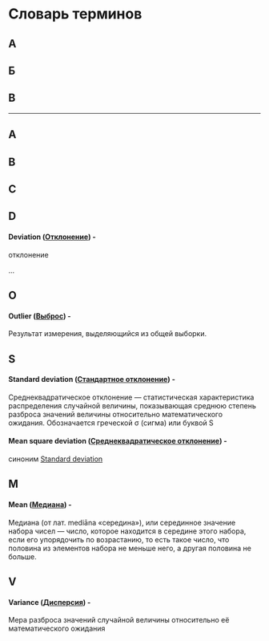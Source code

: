 # Словарь терминов

## А

## Б

## В

---

## A

## B

## C

## D

#### **Deviation** ([Отклонение](https://translate.yandex.com?text=deviation&source_lang=en&target_lang=ru)) -

отклонение

...

## O

#### **Outlier** ([Выброс](https://ru.wikipedia.org/wiki/Выброс_(статистика))) -

Результат измерения, выделяющийся из общей выборки.

## S

#### **Standard deviation** ([Стандартное отклонение](https://wiki.loginom.ru/articles/mean-square-deviation.html)) -

Среднеквадратическое отклонение — статистическая характеристика распределения случайной величины, показывающая среднюю
степень разброса значений величины относительно математического ожидания. Обозначается греческой σ (сигма) или буквой S

#### **Mean square deviation** ([Среднеквадратическое отклонение](https://wiki.loginom.ru/articles/mean-square-deviation.html)) -

синоним [Standard deviation](Словарь%20терминов.md#standard-deviation-стандартное-отклонение--)

## M

#### **Mean** ([Медиана](https://ru.wikipedia.org/wiki/Медиана_(статистика))) -

Медиана (от лат. mediāna «середина»), или серединное значение набора чисел — число, которое находится в середине
этого набора, если его упорядочить по возрастанию, то есть такое число, что половина из элементов набора не меньше него, а другая половина не больше.

## V

#### **Variance** ([Дисперсия](https://ru.wikipedia.org/wiki/Дисперсия_случайной_величины)) -

Мера разброса значений случайной величины относительно её математического ожидания
